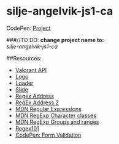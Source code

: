 # silje-angelvik-js1-ca

CodePen: [Project](https://github.com/siljeangelvik/js1-ma3-api)

###//TO DO:
**change project name to:**  
_silje-angelvik-js1-ca_

##Resources:  
* [Valorant API](https://valorant-api.com/)
* [Logo](https://seeklogo.com/vector-logo/379976/valorant)
* [Loader](https://icons8.com/preloaders/en/miscellaneous)
* [Slide](https://cdn.discordapp.com/attachments/872021496938254376/943416546544463902/Slide4.4.pdf)
* [Regex Address](https://stackoverflow.com/questions/11456670/regular-expression-for-address-field-validation)
* [RegEx Address 2](https://stackoverflow.com/questions/9397485/regex-street-address-match)
* [MDN Regular Expressions](https://developer.mozilla.org/en-US/docs/Web/JavaScript/Guide/Regular_Expressions)
* [MDN RegExp Character classes](https://developer.mozilla.org/en-US/docs/Web/JavaScript/Guide/Regular_Expressions/Character_Classes)
* [MDN RegExp Groups and ranges](https://developer.mozilla.org/en-US/docs/Web/JavaScript/Guide/Regular_Expressions/Groups_and_Ranges)
* [Regex101](https://regex101.com/)
* [CodePen: Form Validation](https://codepen.io/xiaolasse/pen/daEYMV?editors=0010)